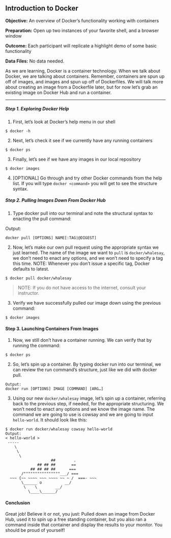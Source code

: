 ## Introduction to Docker 

**Objective:** An overview of Docker’s functionality working with containers<br>

**Preparation:** Open up two instances of your favorite shell, and a browser window<br>

**Outcome:** Each participant will replicate a highlight demo of some basic functionality<br>

**Data Files:** No data needed.<br>

As we are learning, Docker is a container technology. When we talk about Docker, we are talking about containers. Remember, containers are spun up off of images, and images and spun up off of Dockerfiles. We will talk more about creating an image from a Dockerfile later, but for now let’s grab an existing image on Docker Hub and run a container.

----
##### Step 1. Exploring Docker Help 
1. First, let’s look at Docker’s help menu in our shell

```
$ docker -h 
```

2. Next, let’s check it see if we currently have any running containers

```
$ docker ps
```

3. Finally, let’s see if we have any images in our local repository 

```
$ docker images
```

4. [OPTIONAL] Go through and try other Docker commands from the help list. If you will type ```docker <command>``` you will get to see the structure syntax.

##### Step 2. Pulling Images Down From Docker Hub 

1. Type docker pull into our terminal and note the structural syntax to enacting the pull command:

Output:

```
docker pull [OPTIONS] NAME[:TAG|@DIGEST]
```

2. Now, let’s make our own pull request using the appropriate syntax we just learned. The name of the image we want to ```pull``` is ```docker/whalesay```, we don’t need to enact any options, and we won’t need to specify a tag this time.
  NOTE: Whenever you don’t issue a specific tag, Docker defaults to latest.

```
$ docker pull docker/whalesay
```

>NOTE: If you do not have access to the internet, consult your instructor. 

3. Verify we have successfully pulled our image down using the previous command:

```
$ docker images
```

#### Step 3. Launching Containers From Images  
1. Now, we still don’t have a container running. We can verify that by running the command:

```
$ docker ps
```

2. So, let’s spin up a container. By typing docker run into our terminal, we can review the run command’s structure, just like we did with docker pull.

```
Output:
docker run [OPTIONS] IMAGE [COMMAND] [ARG…]
```

3. Using our new ```docker/whalesay``` image, let’s spin up a container, referring back to the previous step, if needed, for the appropriate structuring. We won’t need to enact any options and we know the image name. The command we are going to use is cowsay and we are going to input ```hello-world```. It should look like this:

```
$ docker run docker/whalesay cowsay hello-world
Output:
< hello-world >
 ----- 
    \
     \
      \     
                    ##        .            
              ## ## ##       ==            
           ## ## ## ##      ===            
       /""""""""""""""""___/ ===        
  ~~~ {~~ ~~~~ ~~~ ~~~~ ~~ ~ /  ===- ~~~   
       \______ o          __/            
        \    \        __/             
          \____\______/   
```

#### Conclusion
Great job! Believe it or not, you just: Pulled down an image from Docker Hub, used it to spin up a free standing container, but you also ran a command inside that container and display the results to your monitor. You should be proud of yourself! 
